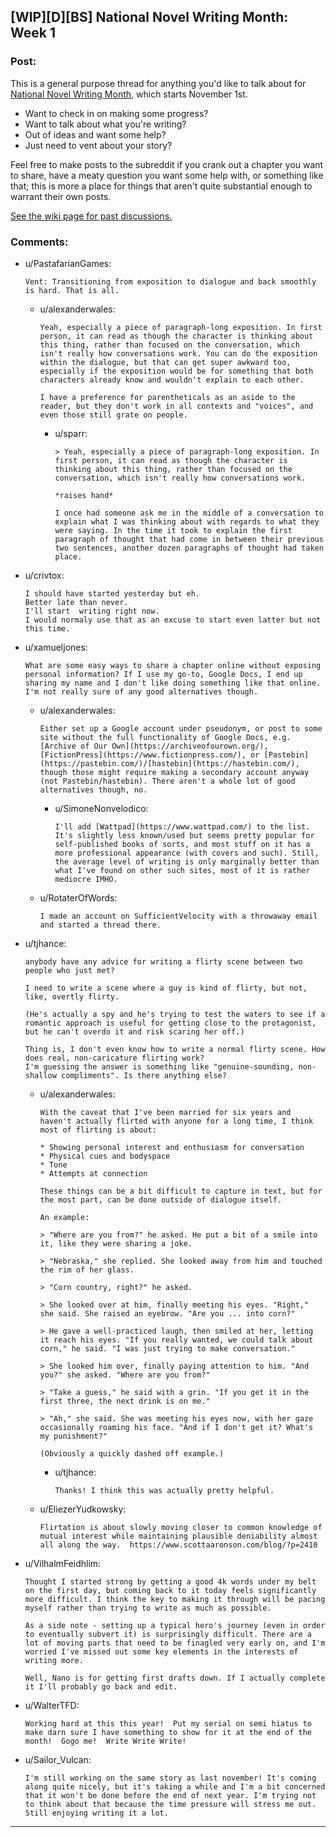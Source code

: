 ## [WIP][D][BS] National Novel Writing Month: Week 1

### Post:

This is a general purpose thread for anything you'd like to talk about for [National Novel Writing Month](http://nanowrimo.org/), which starts November 1st.

* Want to check in on making some progress?
* Want to talk about what you're writing?
* Out of ideas and want some help?
* Just need to vent about your story?

Feel free to make posts to the subreddit if you crank out a chapter you want to share, have a meaty question you want some help with, or something like that; this is more a place for things that aren't quite substantial enough to warrant their own posts.

[See the wiki page for past discussions.](https://www.reddit.com/r/rational/wiki/nanowrimo)

### Comments:

- u/PastafarianGames:
  ```
  Vent: Transitioning from exposition to dialogue and back smoothly is hard. That is all.
  ```

  - u/alexanderwales:
    ```
    Yeah, especially a piece of paragraph-long exposition. In first person, it can read as though the character is thinking about this thing, rather than focused on the conversation, which isn't really how conversations work. You can do the exposition within the dialogue, but that can get super awkward too, especially if the exposition would be for something that both characters already know and wouldn't explain to each other.

    I have a preference for parentheticals as an aside to the reader, but they don't work in all contexts and "voices", and even those still grate on people.
    ```

    - u/sparr:
      ```
      > Yeah, especially a piece of paragraph-long exposition. In first person, it can read as though the character is thinking about this thing, rather than focused on the conversation, which isn't really how conversations work.

      *raises hand*

      I once had someone ask me in the middle of a conversation to explain what I was thinking about with regards to what they were saying. In the time it took to explain the first paragraph of thought that had come in between their previous two sentences, another dozen paragraphs of thought had taken place.
      ```

- u/crivtox:
  ```
  I should have started yesterday but eh. 
  Better late than never. 
  I'll start  writing right now.
  I would normaly use that as an excuse to start even latter but not this time.
  ```

- u/xamueljones:
  ```
  What are some easy ways to share a chapter online without exposing personal information? If I use my go-to, Google Docs, I end up sharing my name and I don't like doing something like that online. I'm not really sure of any good alternatives though.
  ```

  - u/alexanderwales:
    ```
    Either set up a Google account under pseudonym, or post to some site without the full functionality of Google Docs, e.g. [Archive of Our Own](https://archiveofourown.org/), [FictionPress](https://www.fictionpress.com/), or [Pastebin](https://pastebin.com/)/[hastebin](https://hastebin.com/), though those might require making a secondary account anyway (not Pastebin/hastebin). There aren't a whole lot of good alternatives though, no.
    ```

    - u/SimoneNonvelodico:
      ```
      I'll add [Wattpad](https://www.wattpad.com/) to the list. It's slightly less known/used but seems pretty popular for self-published books of sorts, and most stuff on it has a more professional appearance (with covers and such). Still, the average level of writing is only marginally better than what I've found on other such sites, most of it is rather mediocre IMHO.
      ```

  - u/RotaterOfWords:
    ```
    I made an account on SufficientVelocity with a throwaway email and started a thread there.
    ```

- u/tjhance:
  ```
  anybody have any advice for writing a flirty scene between two people who just met?

  I need to write a scene where a guy is kind of flirty, but not, like, overtly flirty. 

  (He's actually a spy and he's trying to test the waters to see if a romantic approach is useful for getting close to the protagonist, but he can't overdo it and risk scaring her off.)

  Thing is, I don't even know how to write a normal flirty scene. How does real, non-caricature flirting work?
  I'm guessing the answer is something like "genuine-sounding, non-shallow compliments". Is there anything else?
  ```

  - u/alexanderwales:
    ```
    With the caveat that I've been married for six years and haven't actually flirted with anyone for a long time, I think most of flirting is about:

    * Showing personal interest and enthusiasm for conversation
    * Physical cues and bodyspace
    * Tone
    * Attempts at connection

    These things can be a bit difficult to capture in text, but for the most part, can be done outside of dialogue itself.

    An example:

    > "Where are you from?" he asked. He put a bit of a smile into it, like they were sharing a joke.

    > "Nebraska," she replied. She looked away from him and touched the rim of her glass.

    > "Corn country, right?" he asked.

    > She looked over at him, finally meeting his eyes. "Right," she said. She raised an eyebrow. "Are you ... into corn?"

    > He gave a well-practiced laugh, then smiled at her, letting it reach his eyes. "If you really wanted, we could talk about corn," he said. "I was just trying to make conversation."

    > She looked him over, finally paying attention to him. "And you?" she asked. "Where are you from?"

    > "Take a guess," he said with a grin. "If you get it in the first three, the next drink is on me."

    > "Ah," she said. She was meeting his eyes now, with her gaze occasionally roaming his face. "And if I don't get it? What's my punishment?"

    (Obviously a quickly dashed off example.)
    ```

    - u/tjhance:
      ```
      Thanks! I think this was actually pretty helpful.
      ```

  - u/EliezerYudkowsky:
    ```
    Flirtation is about slowly moving closer to common knowledge of mutual interest while maintaining plausible deniability almost all along the way.  https://www.scottaaronson.com/blog/?p=2410
    ```

- u/VilhalmFeidhlim:
  ```
  Thought I started strong by getting a good 4k words under my belt on the first day, but coming back to it today feels significantly more difficult. I think the key to making it through will be pacing myself rather than trying to write as much as possible.

  As a side note - setting up a typical hero's journey (even in order to eventually subvert it) is surprisingly difficult. There are a lot of moving parts that need to be finagled very early on, and I'm worried I've missed out some key elements in the interests of writing more.

  Well, Nano is for getting first drafts down. If I actually complete it I'll probably go back and edit.
  ```

- u/WalterTFD:
  ```
  Working hard at this this year!  Put my serial on semi hiatus to make darn sure I have something to show for it at the end of the month!  Gogo me!  Write Write Write!
  ```

- u/Sailor_Vulcan:
  ```
  I'm still working on the same story as last november! It's coming along quite nicely, but it's taking a while and I'm a bit concerned that it won't be done before the end of next year. I'm trying not to think about that because the time pressure will stress me out. Still enjoying writing it a lot.
  ```

---

